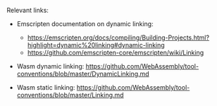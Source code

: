 Relevant links:

- Emscripten documentation on dynamic linking:
  - https://emscripten.org/docs/compiling/Building-Projects.html?highlight=dynamic%20linking#dynamic-linking
  - https://github.com/emscripten-core/emscripten/wiki/Linking

- Wasm dynamic linking:
  https://github.com/WebAssembly/tool-conventions/blob/master/DynamicLinking.md

- Wasm static linking:
  https://github.com/WebAssembly/tool-conventions/blob/master/Linking.md
